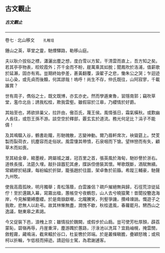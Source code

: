 

## 古文觀止

##### 古文觀止

* * *

卷七 ‧ 北山移文　　`孔稚珪`

鍾山之英，草堂之靈，馳煙驛路，勒移山庭。

夫以耿介拔俗之標，瀟灑出塵之想，度白雪以方絜，干清雲而直上，吾方知之矣。若其亭亭物表，皎皎霞外；芥千金而不盼，屣萬乘其如脫；聞鳳吹於洛浦，值薪歌於延瀨，固亦有焉。豈期終始參差，蒼黃翻覆，淚翟子之悲，慟朱公之哭；乍迴迹以心染，或先貞而後黷，何其謬哉！嗚呼！尚生不存，仲氏既往，山阿寂寥，千載誰賞？

世有周子，儁俗之士，既文既博，亦玄亦史。然而學遁東魯，習隱南郭；竊吹草堂，濫巾北岳；誘我松桂，欺我雲壑。雖假容於江皋，乃纓情於好爵。

其始至也，將欲排巢父，拉許由，傲百氏，蔑王侯。風情張日，霜氣橫秋。或歎幽人長往，或怨王孫不游。談空空於釋部，覈玄玄於道流。務光何足比？涓子不能儔！

及其鳴騶入谷，鶴書赴隴，形馳魄散，志變神動。爾乃眉軒席次，袂聳筵上。焚芰製而裂荷衣，抗塵容而走俗狀。風雲悽其帶憤，石泉咽而下愴。望林巒而有失，顧草木而如喪。

至其紐金章，綰墨綬，跨屬城之雄，冠百里之首，張英風於海甸，馳妙譽於浙右。道帙長擯，法筵久埋。敲扑諠囂犯其慮，牒訴倥傯裝其懷。琴歌既斷，酒賦無續。常綢繆於結課，每紛綸於折獄，籠張趙於往圖，架卓魯於前籙。希蹤三輔豪，馳聲九州牧。

使我高霞孤映，明月獨舉；青松落蔭，白雲誰侶？磵戶摧絕無與歸，石徑荒涼徒延佇！至於還飆入幕，寫霧出楹，蕙帳空兮夜鶴怨，山人去兮曉猿驚！昔聞投簪逸海岸，今見解蘭縛塵纓。於是南嶽獻嘲，北隴騰笑，列壑爭譏，攢峰竦誚。慨遊子之我欺，悲無人以赴弔。故其林慚無盡，澗愧不歇，秋桂遣風，春蘿罷月。騁西山之逸議，馳東皋之素謁。

今又促裝下邑，浪栧上京；雖情投於魏闕，或假步於山扃。豈可使芳杜厚顏，薜荔蒙恥，碧嶺再辱，丹崖重滓，塵游躅於蕙路，汙淥池以洗耳？宜扃岫幌，掩雲關，斂輕霧，藏鳴湍，截來轅於谷口，杜妄轡於郊端。於是叢條瞋膽，疊穎怒魄；或飛柯以折輪，乍低枝而掃迹。請迴俗士駕，為君謝逋客。

* * *

